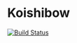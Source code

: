 # Koishibow
[![Build Status](https://travis-ci.org/sairoutine/Koishibow.svg?branch=gh-pages)](https://travis-ci.org/sairoutine/Koishibow)

